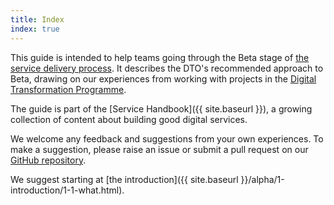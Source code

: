 ```yaml
---
title: Index
index: true
---
```


This guide is intended to help teams going through the Beta stage of [the service delivery process](https://www.dto.gov.au/standard/service-design-and-delivery-process/). It describes the DTO's recommended approach to Beta, drawing on our experiences from working with projects in the [Digital Transformation Programme](https://www.dto.gov.au/projects/).

The guide is part of the [Service Handbook]({{ site.baseurl }}), a growing collection of content about building good digital services.

We welcome any feedback and suggestions from your own experiences. To make a suggestion, please raise an issue or submit a pull request on our [GitHub repository](https://github.com/ausdto/service-handbook).

We suggest starting at [the introduction]({{ site.baseurl }}/alpha/1-introduction/1-1-what.html).
